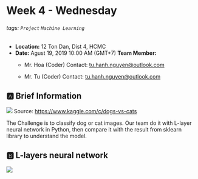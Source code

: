 Week 4 - Wednesday
===

###### tags: `Project` `Machine Learning`

- **Location:** 12 Ton Dan, Dist 4, HCMC
- **Date:** Agust 19, 2019 10:00 AM (GMT+7)
**Team Member:**
    - Mr. Hoa (Coder)
    Contact:  <tu.hanh.nguyen@outlook.com>

    - Mr. Tu  (Coder)
Contact:  <tu.hanh.nguyen@outlook.com>

## :a: Brief Information

![](https://i.imgur.com/fgoQ6dz.png)
Source: https://www.kaggle.com/c/dogs-vs-cats

The Challenge is to classify dog or cat images. Our team do it with L-layer neural network in Python, then compare it with the result from sklearn library to understand the model.

## :b: L-layers neural network



![](https://i.imgur.com/ivhZhmx.png)

